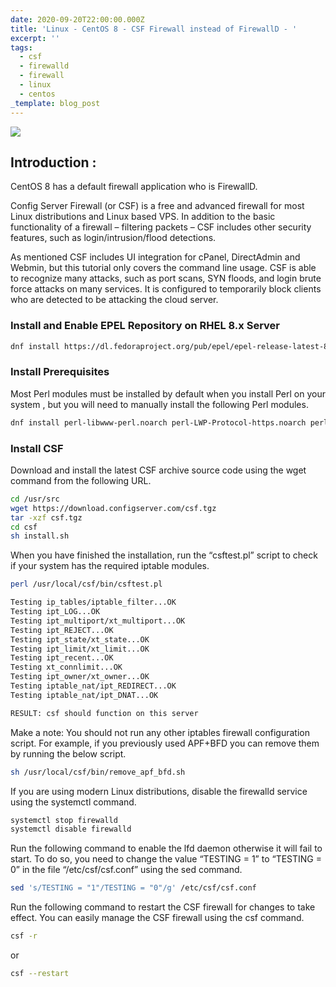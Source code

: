 ```yaml
---
date: 2020-09-20T22:00:00.000Z
title: 'Linux - CentOS 8 - CSF Firewall instead of FirewallD - '
excerpt: ''
tags:
  - csf
  - firewalld
  - firewall
  - linux
  - centos
_template: blog_post
---
```



![](/images/csf_firewall.png)

## Introduction :

CentOS 8 has a default firewall application who is FirewallD.

Config Server Firewall (or CSF) is a free and advanced firewall for most Linux distributions and Linux based VPS. In addition to the basic functionality of a firewall – filtering packets – CSF includes other security features, such as login/intrusion/flood detections.

As mentioned CSF includes UI integration for cPanel, DirectAdmin and Webmin, but this tutorial only covers the command line usage. CSF is able to recognize many attacks, such as port scans, SYN floods, and login brute force attacks on many services. It is configured to temporarily block clients who are detected to be attacking the cloud server.

### Install and Enable EPEL Repository on RHEL 8.x Server

```zsh
dnf install https://dl.fedoraproject.org/pub/epel/epel-release-latest-8.noarch.rpm -y
```

### Install Prerequisites

Most Perl modules must be installed by default when you install Perl on your system , but you will need to manually install the following Perl modules.

```zsh
dnf install perl-libwww-perl.noarch perl-LWP-Protocol-https.noarch perl-GDGraph wget tar perl-Math-BigInt
```

### Install CSF

Download and install the latest CSF archive source code using the wget command from the following URL.

```zsh
cd /usr/src
wget https://download.configserver.com/csf.tgz
tar -xzf csf.tgz
cd csf
sh install.sh
```

When you have finished the installation, run the “csftest.pl” script to check if your system has the required iptable modules.

```zsh
perl /usr/local/csf/bin/csftest.pl
```

```zsh
Testing ip_tables/iptable_filter...OK
Testing ipt_LOG...OK
Testing ipt_multiport/xt_multiport...OK
Testing ipt_REJECT...OK
Testing ipt_state/xt_state...OK
Testing ipt_limit/xt_limit...OK
Testing ipt_recent...OK
Testing xt_connlimit...OK
Testing ipt_owner/xt_owner...OK
Testing iptable_nat/ipt_REDIRECT...OK
Testing iptable_nat/ipt_DNAT...OK

RESULT: csf should function on this server
```

Make a note: You should not run any other iptables firewall configuration script. For example, if you previously used APF+BFD you can remove them by running the below script.

```zsh
sh /usr/local/csf/bin/remove_apf_bfd.sh
```

If you are using modern Linux distributions, disable the firewalld service using the systemctl command.

```zsh
systemctl stop firewalld
systemctl disable firewalld
```

Run the following command to enable the lfd daemon otherwise it will fail to start. To do so, you need to change the value “TESTING = 1” to “TESTING = 0” in the file “/etc/csf/csf.conf” using the sed command.

```zsh
sed 's/TESTING = "1"/TESTING = "0"/g' /etc/csf/csf.conf
```

Run the following command to restart the CSF firewall for changes to take effect. You can easily manage the CSF firewall using the csf command.

```zsh
csf -r
```

or

```zsh
csf --restart
```

